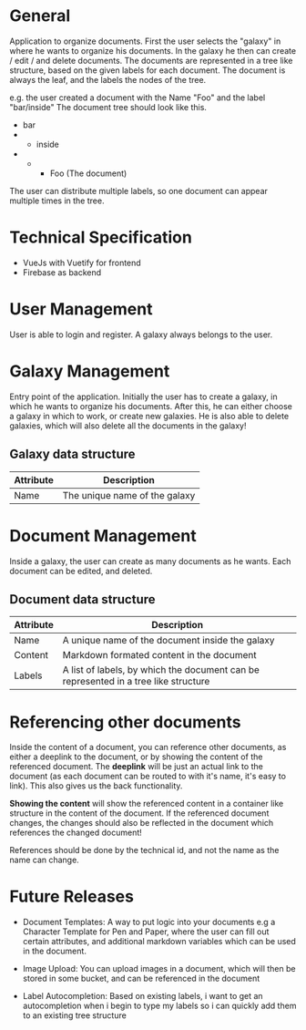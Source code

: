 # General
Application to organize documents.
First the user selects the "galaxy" in where he wants to organize his documents.
In the galaxy he then can create / edit / and delete documents.
The documents are represented in a tree like structure, based on the given labels for each document.
The document is always the leaf, and the labels the nodes of the tree.

e.g. the user created a document with the Name "Foo" and the label "bar/inside"
The document tree should look like this.
* bar
* * inside
* * * Foo (The document)

The user can distribute multiple labels, so one document can appear multiple times in the tree.

# Technical Specification
- VueJs with Vuetify for frontend
- Firebase as backend

# User Management
User is able to login and register.
A galaxy always belongs to the user.

# Galaxy Management
Entry point of the application.
Initially the user has to create a galaxy, in which he wants to organize his documents.
After this, he can either choose a galaxy in which to work, or create new galaxies.
He is also able to delete galaxies, which will also delete all the documents in the galaxy!

## Galaxy data structure
| Attribute | Description |
| ----------- | ----------- |
| Name | The unique name of the galaxy |

# Document Management
Inside a galaxy, the user can create as many documents as he wants.
Each document can be edited, and deleted.

## Document data structure
| Attribute | Description |
| ----------- | ----------- |
| Name | A unique name of the document inside the galaxy |
| Content | Markdown formated content in the document
| Labels | A list of labels, by which the document can be represented in a tree like structure


# Referencing other documents
Inside the content of a document, you can reference other documents, as either a deeplink to the document, or by showing the content of the referenced document.
The **deeplink** will be just an actual link to the document (as each document can be routed to with it's name, it's easy to link).
This also gives us the back functionality.

**Showing the content** will show the referenced content in a container like structure in the content of the document.
If the referenced document changes, the changes should also be reflected in the document which references the changed document!


References should be done by the technical id, and not the name as the name can change.

# Future Releases
- Document Templates: A way to put logic into your documents
e.g a Character Template for Pen and Paper, where the user can fill out certain attributes, and additional markdown variables which can be used in the document.

- Image Upload: You can upload images in a document, which will then be stored in some bucket, and can be referenced in the document

- Label Autocompletion: Based on existing labels, i want to get an autocompletion when i begin to type my labels so i can quickly add them to an existing tree structure
